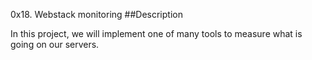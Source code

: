 0x18. Webstack monitoring
##Description

In this project, we will implement one of many tools to measure what is going on our servers.
